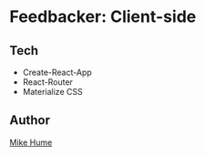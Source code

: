 # Feedbacker: Client-side

## Tech

- Create-React-App
- React-Router
- Materialize CSS

## Author

[Mike Hume](https://www.michaelahume.com)
